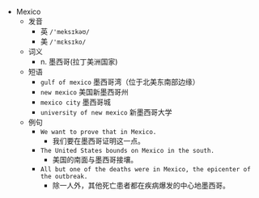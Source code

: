 - Mexico
  - 发音
    - 英 `/'meksɪkəʊ/`
    - 美 `/'mɛksɪko/`
  - 词义
    - n. 墨西哥(拉丁美洲国家)
  - 短语
    - `gulf of mexico` 墨西哥湾（位于北美东南部边缘） 
    - `new mexico` 美国新墨西哥州 
    - `mexico city` 墨西哥城 
    - `university of new mexico` 新墨西哥大学 
  - 例句
    - `We want to prove that in Mexico.`
      - 我们要在墨西哥证明这一点。
    - `The United States bounds on Mexico in the south.`
      - 美国的南面与墨西哥接壤。
    - `All but one of the deaths were in Mexico, the epicenter of the outbreak.`
      - 除一人外，其他死亡患者都在疾病爆发的中心地墨西哥。

